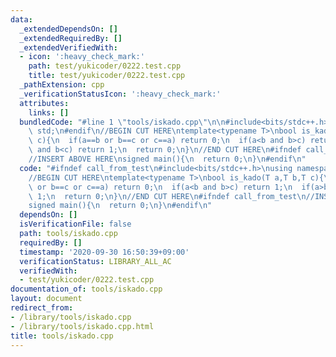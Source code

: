 ```yaml
---
data:
  _extendedDependsOn: []
  _extendedRequiredBy: []
  _extendedVerifiedWith:
  - icon: ':heavy_check_mark:'
    path: test/yukicoder/0222.test.cpp
    title: test/yukicoder/0222.test.cpp
  _pathExtension: cpp
  _verificationStatusIcon: ':heavy_check_mark:'
  attributes:
    links: []
  bundledCode: "#line 1 \"tools/iskado.cpp\"\n\n#include<bits/stdc++.h>\nusing namespace\
    \ std;\n#endif\n//BEGIN CUT HERE\ntemplate<typename T>\nbool is_kado(T a,T b,T\
    \ c){\n  if(a==b or b==c or c==a) return 0;\n  if(a<b and b>c) return 1;\n  if(a>b\
    \ and b<c) return 1;\n  return 0;\n}\n//END CUT HERE\n#ifndef call_from_test\n\
    //INSERT ABOVE HERE\nsigned main(){\n  return 0;\n}\n#endif\n"
  code: "#ifndef call_from_test\n#include<bits/stdc++.h>\nusing namespace std;\n#endif\n\
    //BEGIN CUT HERE\ntemplate<typename T>\nbool is_kado(T a,T b,T c){\n  if(a==b\
    \ or b==c or c==a) return 0;\n  if(a<b and b>c) return 1;\n  if(a>b and b<c) return\
    \ 1;\n  return 0;\n}\n//END CUT HERE\n#ifndef call_from_test\n//INSERT ABOVE HERE\n\
    signed main(){\n  return 0;\n}\n#endif\n"
  dependsOn: []
  isVerificationFile: false
  path: tools/iskado.cpp
  requiredBy: []
  timestamp: '2020-09-30 16:50:39+09:00'
  verificationStatus: LIBRARY_ALL_AC
  verifiedWith:
  - test/yukicoder/0222.test.cpp
documentation_of: tools/iskado.cpp
layout: document
redirect_from:
- /library/tools/iskado.cpp
- /library/tools/iskado.cpp.html
title: tools/iskado.cpp
---
```

